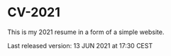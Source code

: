 # CV-2021

This is my 2021 resume in a form of a simple website.

Last released version: 13 JUN 2021 at 17:30 CEST
